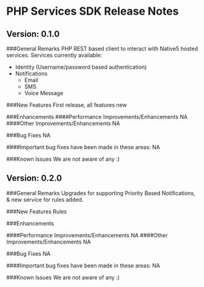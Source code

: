 PHP Services SDK Release Notes
===

Version: 0.1.0
---

###General Remarks
PHP REST based client to interact with Native5 hosted services. Services currently available:

- Identity (Username/password based authentication)
- Notifications
    - Email
    - SMS
    - Voice Message

###New Features
    First release, all features new

###Enhancements
####Performance Improvements/Enhancements
    NA
####Other Improvements/Enhancements
    NA

###Bug Fixes
    NA
    
####Important bug fixes have been made in these areas:
    NA

###Known Issues
    We are not aware of any :)


Version: 0.2.0
---

###General Remarks
Upgrades for supporting Priority Based Notifications, & new service for rules added.

###New Features
    Rules

###Enhancements

####Performance Improvements/Enhancements
    NA
####Other Improvements/Enhancements
    NA

###Bug Fixes
    NA
    
####Important bug fixes have been made in these areas:
    NA

###Known Issues
    We are not aware of any :)
